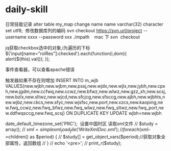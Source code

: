 # daily-skill
日常技能记录
alter table my_map change name name varchar(32) character set utf8;  修改数据库列的编码
svn checkout https://svn.url/project --username xxxx --password xxx ./mpath    mac 下 svn  checkout


jq获取checkbox选中的对象,i为遍历的下标
 $('input[name="rolRes"]:checked').each(function(i,dom){
      alert($(this).val());
});
 
 事件查看器，可以查看apache错误
 
触发器如果不存在则增加
INSERT INTO m_wjb VALUES(new.wjbh,new.wjbm,new.pssj,new.wjdx,new.wjlx,new.jybh,new.cpxh,new.jgdm,new.ccfwq,new.ccwz,new.bfwz,new.wlwz,new.gzz_xh,new.scsj,new.bzlx,new.sltwz,new.wjcd,new.sfcjcg,new.sfsccg,new.ajbh,new.wjbhts,new.wjbz,new.ckcs,new.sfyc,new.wjsfsc,new.port,new.xzcs,new.kaoping,new.fwq_ccwz,new.fwq_bfwz,new.fwq_wlwz,new.fwq_sltwz,new.fwq_port,new.ddfwqsccg,new.fwq_scsj) ON DUPLICATE KEY UPDATE wjbh=new.wjbh


date_default_timezone_set('PRC');  设置中国时区
读取xml文件
// $study = array();
// $xml = simplexml_load_file('WriteXmlDoc.xml');
// foreach($xml->children() as $period) {
//     $study[] = get_object_vars($period);//获取对象全部属性，返回数组
// }
// echo '<pre>';
// print_r($study);
